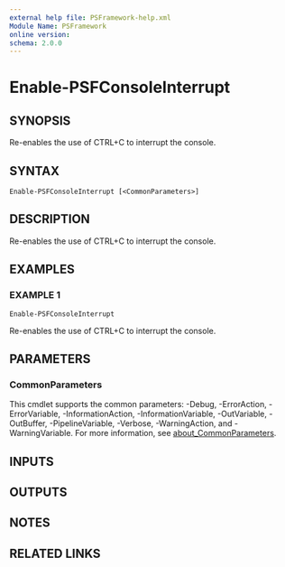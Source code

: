 ```yaml
---
external help file: PSFramework-help.xml
Module Name: PSFramework
online version:
schema: 2.0.0
---
```


# Enable-PSFConsoleInterrupt

## SYNOPSIS
Re-enables the use of CTRL+C to interrupt the console.

## SYNTAX

```
Enable-PSFConsoleInterrupt [<CommonParameters>]
```

## DESCRIPTION
Re-enables the use of CTRL+C to interrupt the console.

## EXAMPLES

### EXAMPLE 1
```
Enable-PSFConsoleInterrupt
```

Re-enables the use of CTRL+C to interrupt the console.

## PARAMETERS

### CommonParameters
This cmdlet supports the common parameters: -Debug, -ErrorAction, -ErrorVariable, -InformationAction, -InformationVariable, -OutVariable, -OutBuffer, -PipelineVariable, -Verbose, -WarningAction, and -WarningVariable. For more information, see [about_CommonParameters](http://go.microsoft.com/fwlink/?LinkID=113216).

## INPUTS

## OUTPUTS

## NOTES

## RELATED LINKS
